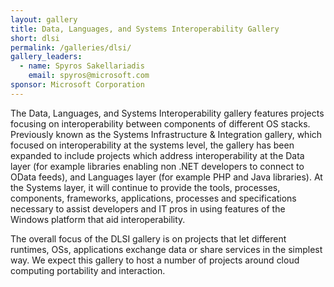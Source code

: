 ```yaml
---
layout: gallery
title: Data, Languages, and Systems Interoperability Gallery
short: dlsi
permalink: /galleries/dlsi/
gallery_leaders:
  - name: Spyros Sakellariadis
    email: spyros@microsoft.com
sponsor: Microsoft Corporation
---
```

The Data, Languages, and Systems Interoperability gallery features projects focusing on interoperability between components of different OS stacks. Previously known as the Systems Infrastructure & Integration gallery, which focused on interoperability at the systems level, the gallery has been expanded to include projects which address interoperability at the Data layer (for example libraries enabling non .NET developers to connect to OData feeds), and Languages layer (for example PHP and Java libraries).  At the Systems layer, it will continue to provide the tools, processes, components, frameworks, applications, processes and specifications necessary to assist developers and IT pros in using features of the Windows platform that aid interoperability.

The overall focus of the DLSI gallery is on projects that let different runtimes, OSs, applications exchange data or share services in the simplest way. We expect this gallery to host a number of projects around cloud computing portability and interaction.